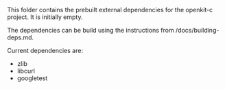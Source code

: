 This folder contains the prebuilt external dependencies for the openkit-c project. It is initially empty.

The dependencies can be build using the instructions from <ROOTDIR>/docs/building-deps.md.

Current dependencies are:

* zlib
* libcurl
* googletest
